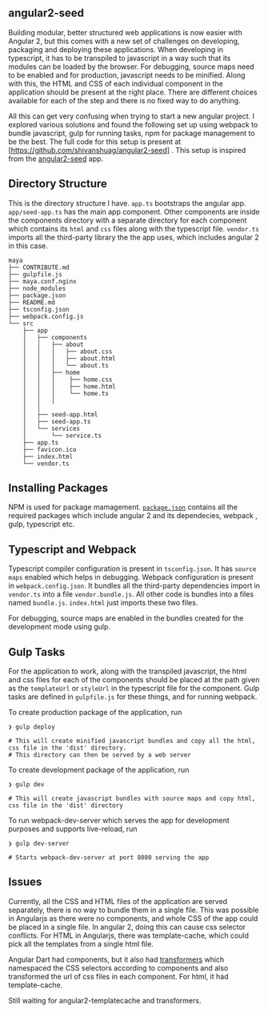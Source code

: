 ## angular2-seed

Building modular, better structured web applications is now easier with Angular 2, but this comes with a new set of challenges on developing, packaging and deploying these applications. When developing in typescript, it has to be transpiled to javascript in a way such that its modules can be loaded by the browser. For debugging, source maps need to be enabled and for production, javascript needs to be minified. Along with this, the HTML and CSS of each individual component in the application should be present at the right place. There are different choices available for each of the step and there is no fixed way to do anything.

All this can get very confusing when trying to start a new angular project. I explored various solutions and found the following set up using webpack to bundle javascript, gulp for running tasks, npm for package management to be the best. The full code for this setup is present at [https://github.com/shivanshuag/angular2-seed] . This setup is inspired from the [angular2-seed](https://github.com/angular/angular2-seed) app.


## Directory Structure
This is the directory structure I have. `app.ts` bootstraps the angular app. `app/seed-app.ts` has the main app component. Other components are inside the components directory with a separate directory for each component which contains its `html` and `css` files along with the typescript file. `vendor.ts` imports all the third-party library the the app uses, which includes angular 2 in this case.
```
maya
├── CONTRIBUTE.md
├── gulpfile.js
├── maya.conf.nginx
├── node_modules
├── package.json
├── README.md
├── tsconfig.json
├── webpack.config.js
└── src
    ├── app
    │   ├── components
    │   │   ├── about
    │   │   │   ├── about.css
    │   │   │   ├── about.html
    │   │   │   └── about.ts
    │   │   ├── home
    │   │   │    ├── home.css
    │   │   │    ├── home.html
    │   │   │    └── home.ts
    │   │   │
    │   │   
    │   ├── seed-app.html
    │   ├── seed-app.ts
    │   └── services
    │       └── service.ts
    ├── app.ts
    ├── favicon.ico
    ├── index.html
    └── vendor.ts
```

## Installing Packages

NPM is used for package mamagement. [`package.json`](https://github.com/shivanshuag/angular2-seed/blob/master/package.json) contains all the required packages which include angular 2 and its dependecies, webpack , gulp, typescript etc.

## Typescript and Webpack

Typescript compiler configuration is present in `tsconfig.json`. It has `source maps` enabled which helps in debugging. Webpack configuration is present in `webpack.config.json`. It bundles all the third-party dependencies import in `vendor.ts` into a file `vendor.bundle.js`. All other code is bundles into a files named `bundle.js`. `index.html` just imports these two files.

For debugging, source maps are enabled in the bundles created for the development mode using gulp.

## Gulp Tasks

For the application to work, along with the transpiled javascript, the html and css files for each of the components should be placed at the path given as the `templateUrl` or `styleUrl` in the typescript file for the component. Gulp tasks are defined in `gulpfile.js` for these things, and for running webpack.

To create production package of the application, run
```
❯ gulp deploy

# This will create minified javascript bundles and copy all the html, css file in the 'dist' directory.
# This directory can then be served by a web server
```
To create development package of the application, run
```
❯ gulp dev

# This will create javascript bundles with source maps and copy html, css file in the 'dist' directory
```

To run webpack-dev-server which serves the app for development purposes and supports live-reload, run
```
❯ gulp dev-server

# Starts webpack-dev-server at port 8080 serving the app
```

## Issues

Currently, all the CSS and HTML files of the application are served separately, there is no way to bundle them in a single file. This was possible in Angularjs as there were no components, and whole CSS of the app could be placed in a single file. In angular 2, doing this can cause css selector conflicts. For HTML in Angularjs, there was template-cache, which could pick all the templates from a single html file.

Angular Dart had components, but it also had [transformers](https://github.com/angular/angular.dart/wiki/CSS-Shim) which namespaced the CSS selectors according to components and also transformed the url of css files in each component. For html, it had template-cache.

Still waiting for angular2-templatecache and transformers.